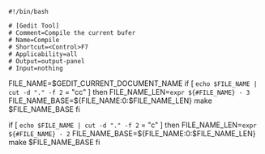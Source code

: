 	#!/bin/bash

	# [Gedit Tool]
	# Comment=Compile the current bufer
	# Name=Compile
	# Shortcut=<Control>F7
	# Applicability=all
	# Output=output-panel
	# Input=nothing

FILE_NAME=$GEDIT_CURRENT_DOCUMENT_NAME
if [ `echo $FILE_NAME | cut -d "." -f 2` = "cc" ]
then
    FILE_NAME_LEN=`expr ${#FILE_NAME} - 3`
    FILE_NAME_BASE=${FILE_NAME:0:$FILE_NAME_LEN}
    make $FILE_NAME_BASE
fi

if [ `echo $FILE_NAME | cut -d "." -f 2` = "c" ]
then
    FILE_NAME_LEN=`expr ${#FILE_NAME} - 2`
    FILE_NAME_BASE=${FILE_NAME:0:$FILE_NAME_LEN}
    make $FILE_NAME_BASE
fi

